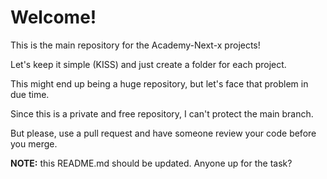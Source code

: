 # Welcome!

This is the main repository for the Academy-Next-x projects!

Let's keep it simple (KISS) and just create a folder for each project.

This might end up being a huge repository, but let's face that problem in due time.

Since this is a private and free repository, I can't protect the main branch.

But please, use a pull request and have someone review your code before you merge.

**NOTE:** this README.md should be updated. Anyone up for the task?
